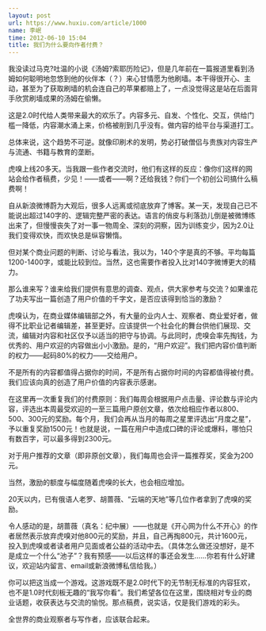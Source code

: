 ```yaml
---
layout: post
url: https://www.huxiu.com/article/1000
name: 李岷
time: 2012-06-10 15:04
title: 我们为什么要向作者付费？
---
```

我没读过马克?吐温的小说《汤姆?索耶历险记》，但是几年前在一篇报道里看到汤姆如何聪明地忽悠到他的伙伴本（？）来心甘情愿为他刷墙。本干得很开心、主动，甚至为了获取刷墙的机会连自己的苹果都赔上了，一点没觉得这是站在后面背手欣赏刷墙成果的汤姆在偷懒。

这是2.0时代给人类带来最大的欢乐了。内容多元、自发、个性化、交互，供给门槛一降低，内容潮水涌上来，价格被削到几乎没有。做内容的给平台与渠道打工。

总体来说，这个趋势不可逆。就像印刷术的发明，势必打破僧侣与贵族对内容生产与流通、书籍与教育的垄断。

虎嗅上线20多天。当我跟一些作者交流时，他们有这样的反应：像你们这样的网站会给作者稿费，少见！——或者——啊？还给我钱？你们一个初创公司搞什么稿费啊！

自从新浪微博蔚为大观后，很多人远离或彻底放弃了博客。某一天，发现自己已不能说出超过140字的、逻辑完整严密的表达。语言的俏皮与利落劲儿倒是被微博练出来了，但慢慢丧失了对一事一物周全、深刻的洞察，因为训练变少，因为2.0让我们变得欢快，而欢快总是纵容懒惰。

但对某个商业问题的判断、讨论与看法，我以为，140个字是真的不够。平均每篇1200-1400字，或能比较到位。当然，这也需要作者投入比对140字微博更大的精力。

那么谁来写？谁来给我们提供有意思的调查、观点，供大家参考与交流？如果谁花了功夫写出一篇创造了用户价值的千字文，是否应该得到恰当的激励？

虎嗅认为，在商业媒体编辑部之外，有大量的业内人士、观察者、商业爱好者，做得不比职业记者编辑差，甚至更好。应该提供一个社会化的舞台供他们展现、交流，编辑对内容和社区仅予以适当的把守与协调。与此同时，虎嗅会率先掏钱，为优秀的、用户欢迎的内容做出小小激励。是的，“用户欢迎”。我们把内容价值判断的权力——起码80%的权力——交给用户。

不是所有的内容都值得占据你的时间，不是所有占据你时间的内容都值得被付费。我们应该向真的创造了用户价值的内容表示感谢。

在这里再一次重复我们的付费原则：我们每周会根据用户点击量、评论数与评论内容，评选出本周最受欢迎的一至三篇用户原创文章，依次给相应作者以800、500、300元的奖励。每个月，我们会再从当月的每周之星里评选出“月度之星”，予以重复奖励1500元！也就是说，一篇在用户中造成口碑的评论或爆料，哪怕只有数百字，可以最多得到2300元。

对于用户推荐的文章（即非原创文章），我们每周也会评一篇推荐奖，奖金为200元。

当然，激励的额度与幅度随着虎嗅的长大，也会相应增加。

20天以内，已有俄语人老罗、胡蔷薇、“云端的天地”等几位作者拿到了虎嗅的奖励。

令人感动的是，胡蔷薇（真名：纪中展）——也就是《开心网为什么不开心》的作者居然表示放弃虎嗅对他800元的奖励，并且，自己再掏800元，共计1600元，投入到虎嗅或者读者用户见面或者公益的活动中去。（具体怎么做还没想好，是不是成立一个什么“池子”？我有预感——以后这样的事还会发生……你若有什么好建议，欢迎站内留言、email或新浪微博私信给我。）

你可以把这当成一个游戏。这游戏既不是2.0时代下的无节制无标准的内容狂欢，也不是1.0时代刻板无趣的“我写你看”。我们希望各位在这里，围绕相对专业的商业话题，收获表达与交流的愉悦。那点稿费，说实话，仅是我们游戏的彩头。

全世界的商业观察者与写作者，应该联合起来。

